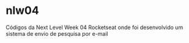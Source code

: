 # nlw04
Códigos da Next Level Week 04 Rocketseat onde foi desenvolvido um sistema de envio de pesquisa por e-mail
